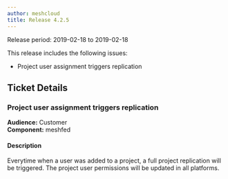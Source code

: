 ```yaml
---
author: meshcloud
title: Release 4.2.5
---
```


Release period: 2019-02-18 to 2019-02-18

This release includes the following issues:
* Project user assignment triggers replication
<!--truncate-->

## Ticket Details
### Project user assignment triggers replication
**Audience:** Customer<br>**Component:** meshfed


#### Description
Everytime when a user was added to a project, a full project replication will be triggered. The project user permissions will be updated in all platforms.

